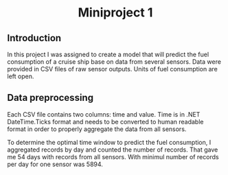 <center>

# Miniproject 1

</center>

## Introduction

<justify>
In this project I was assigned to create a model that will predict the fuel consumption of a cruise ship base on data from several sensors. Data were provided in CSV files of raw sensor outputs. Units of fuel consumption are left open. 

</justify>

## Data preprocessing
<justify>

Each CSV file contains two columns: time and value. Time is in .NET DateTime.Ticks format and needs to be converted to human readable format in order to properly aggregate the data from all sensors.

To determine the optimal time window to predict the fuel consumption, I aggregated records by day and counted the number of records. That gave me 54 days with records from all sensors. With minimul number of records per day for one sensor was 5894.
</justify>
